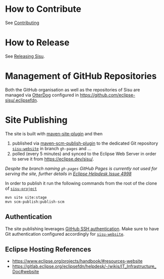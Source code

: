 <!-- MACRO{toc} -->

# How to Contribute

See [Contributing](https://github.com/eclipse-sisu/sisu-project/blob/main/CONTRIBUTING.md)

# How to Release

See [Releasing Sisu](https://github.com/eclipse-sisu/sisu-project/blob/main/RELEASE.md).

# Management of GitHub Repositories

Both the GitHub organisation as well as the repositories of Sisu are managed via [OtterDog](https://github.com/eclipse-csi/otterdog) configured in <https://github.com/eclipse-sisu/.eclipsefdn>.

# Site Publishing

The site is built with [maven-site-plugin](https://maven.apache.org/plugins/maven-site-plugin/) and then 

1. published via [maven-scm-publish-plugin](https://maven.apache.org/plugins/maven-scm-publish-plugin/) to the dedicated Git repository [`sisu-website`][sisu-website] in branch `gh-pages` and ...
2. polled (every 5 minutes) and synced to the Eclipse Web Server in order to serve it from <https://eclipse.dev/sisu/>.

*Despite the branch naming `gh-pages` GitHub Pages is currently not used for serving the site, further details in [Eclipse Helpdesk Issue 4998](https://gitlab.eclipse.org/eclipsefdn/helpdesk/-/issues/4989)*

In order to publish it run the following commands from the root of the clone of [`sisu-project`](https://github.com/eclipse-sisu/sisu-project)

```
mvn site site:stage
mvn scm-publish:publish-scm
```

## Authentication

The site publishing leverages [GitHub SSH authentication](https://docs.github.com/en/authentication/connecting-to-github-with-ssh). Make sure to have Git authentication configured accordingly for [`sisu-website`][sisu-website].

## Eclipse Hosting References

- <https://www.eclipse.org/projects/handbook/#resources-website>
- <https://gitlab.eclipse.org/eclipsefdn/helpdesk/-/wikis/IT_Infrastructure_Doc#website>

[sisu-website]: https://github.com/eclipse-sisu/sisu-website
